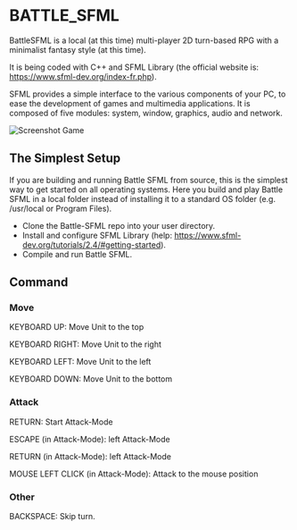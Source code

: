 # BATTLE_SFML

BattleSFML is a local (at this time) multi-player 2D turn-based RPG with a minimalist fantasy style (at this time).

It is being coded with C++ and SFML Library (the official website is: https://www.sfml-dev.org/index-fr.php).

SFML provides a simple interface to the various components of your PC, to ease the development of games and multimedia applications. It is composed of five modules: system, window, graphics, audio and network.

![Screenshot Game](http://github.com/habi-a/BATTLE_SFML/assets/image/Screenshot.PNG)

## The Simplest Setup

If you are building and running Battle SFML from source, this is the simplest way to get started on all operating systems. Here you build and play Battle SFML in a local folder instead of installing it to a standard OS folder (e.g. /usr/local or Program Files).

* Clone the Battle-SFML repo into your user directory.
* Install and configure SFML Library (help: https://www.sfml-dev.org/tutorials/2.4/#getting-started).
* Compile and run Battle SFML.



## Command

### Move
KEYBOARD UP: Move Unit to the top

KEYBOARD RIGHT: Move Unit to the right

KEYBOARD LEFT: Move Unit to the left

KEYBOARD DOWN: Move Unit to the bottom


### Attack
RETURN: Start Attack-Mode

ESCAPE (in Attack-Mode): left Attack-Mode

RETURN (in Attack-Mode): left Attack-Mode

MOUSE LEFT CLICK (in Attack-Mode): Attack to the mouse position


### Other
BACKSPACE: Skip turn.
